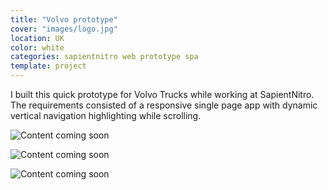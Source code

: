 ```yaml
---
title: "Volvo prototype"
cover: "images/logo.jpg"
location: UK
color: white
categories: sapientnitro web prototype spa
template: project
---
```


I built this quick prototype for Volvo Trucks while working at SapientNitro. The requirements consisted of a responsive single page app with dynamic vertical navigation highlighting while scrolling.

![Content coming soon](/work/volvo/images/0.png)

![Content coming soon](/work/volvo/images/1.png)

![Content coming soon](/work/volvo/images/3.jpg)

